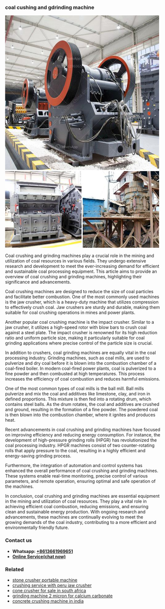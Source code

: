 <h3>coal cushing and gdrinding machine</h3><img src='1708499311.jpg' alt=''><p>Coal crushing and grinding machines play a crucial role in the mining and utilization of coal resources in various fields. They undergo extensive research and development to meet the ever-increasing demand for efficient and sustainable coal processing equipment. This article aims to provide an overview of coal crushing and grinding machines, highlighting their significance and advancements.</p><p>Coal crushing machines are designed to reduce the size of coal particles and facilitate better combustion. One of the most commonly used machines is the jaw crusher, which is a heavy-duty machine that utilizes compression to effectively crush coal. Jaw crushers are sturdy and durable, making them suitable for coal crushing operations in mines and power plants.</p><p>Another popular coal crushing machine is the impact crusher. Similar to a jaw crusher, it utilizes a high-speed rotor with blow bars to crush coal against a steel plate. The impact crusher is renowned for its high reduction ratio and uniform particle size, making it particularly suitable for coal grinding applications where precise control of the particle size is crucial.</p><p>In addition to crushers, coal grinding machines are equally vital in the coal processing industry. Grinding machines, such as coal mills, are used to pulverize and dry coal before it is blown into the combustion chamber of a coal-fired boiler. In modern coal-fired power plants, coal is pulverized to a fine powder and then combusted at high temperatures. This process increases the efficiency of coal combustion and reduces harmful emissions.</p><p>One of the most common types of coal mills is the ball mill. Ball mills pulverize and mix the coal and additives like limestone, clay, and iron in defined proportions. This mixture is then fed into a rotating drum, which contains steel balls. As the drum rotates, the coal and additives are crushed and ground, resulting in the formation of a fine powder. The powdered coal is then blown into the combustion chamber, where it ignites and produces heat.</p><p>Recent advancements in coal crushing and grinding machines have focused on improving efficiency and reducing energy consumption. For instance, the development of high-pressure grinding rolls (HPGR) has revolutionized the coal processing industry. HPGR machines consist of two counter-rotating rolls that apply pressure to the coal, resulting in a highly efficient and energy-saving grinding process.</p><p>Furthermore, the integration of automation and control systems has enhanced the overall performance of coal crushing and grinding machines. These systems enable real-time monitoring, precise control of various parameters, and remote operation, ensuring optimal and safe operation of the machines.</p><p>In conclusion, coal crushing and grinding machines are essential equipment in the mining and utilization of coal resources. They play a vital role in achieving efficient coal combustion, reducing emissions, and ensuring clean and sustainable energy production. With ongoing research and advancements, these machines are continually evolving to meet the growing demands of the coal industry, contributing to a more efficient and environmentally friendly future.</p><h3>Contact us</h3><ul><li><strong>Whatsapp:&nbsp;<a href="https://wa.me/8613661969651">+8613661969651</a></strong></li><li><a href="https://swt.shibang-china.com/?git&amp;zhl&amp;coal cushing and gdrinding machine"><strong>Online Service(chat now)</strong></a></li></ul><h3>Related</h3><ul><li><a href='stone crusher portable machine.md'>stone crusher portable machine</a></li><li><a href='crushing service with peru jaw crusher.md'>crushing service with peru jaw crusher</a></li><li><a href='cone crusher for sale in south africa.md'>cone crusher for sale in south africa</a></li><li><a href='grinding machine 2 micron for calcium carbonate.md'>grinding machine 2 micron for calcium carbonate</a></li><li><a href='concrete crushing machine in india.md'>concrete crushing machine in india</a></li></ul>